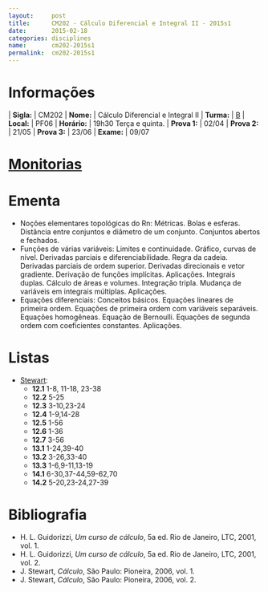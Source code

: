 ```yaml
---
layout:     post
title:      CM202 - Cálculo Diferencial e Integral II - 2015s1
date:       2015-02-18
categories: disciplines
name:       cm202-2015s1
permalink:  cm202-2015s1
---
```


# Informações

  | **Sigla:**   | CM202
  | **Nome:**    | Cálculo Diferencial e Integral II
  | **Turma:**   | [B](/disciplinas/2015s1-cm202/cm202.pdf)
  | **Local:**   | PF06
  | **Horário:** | 19h30 Terça e quinta.
  | **Prova 1:** | 02/04
  | **Prova 2:** | 21/05
  | **Prova 3:** | 23/06
  | **Exame:**   | 09/07

# [Monitorias](/assets/monitorias2015.pdf)

# Ementa

  - Noções elementares topológicas do Rn: Métricas.  Bolas e esferas.  Distância
    entre conjuntos e diâmetro de um conjunto.  Conjuntos abertos e fechados.
  - Funções de várias variáveis: Limites e continuidade.  Gráfico, curvas de
    nível.  Derivadas parciais e diferenciabilidade.  Regra da cadeia.
    Derivadas parciais de ordem superior.  Derivadas direcionais e vetor
    gradiente.  Derivação de funções implícitas.  Aplicações.  Integrais duplas.
    Cálculo de áreas e volumes.  Integração tripla.  Mudança de variáveis em
    integrais múltiplas.  Aplicações.
  - Equações diferenciais: Conceitos básicos.  Equações lineares de primeira
    ordem.  Equações de primeira ordem com variáveis separáveis.  Equações
    homogêneas.  Equação de Bernoulli.  Equações de segunda ordem com
    coeficientes constantes.  Aplicações.

# Listas

  - [Stewart](/disciplinas/2015s1-cm202/lista-stewart.pdf):
    - **12.1** 1-8, 11-18, 23-38
    - **12.2** 5-25
    - **12.3** 3-10,23-24
    - **12.4** 1-9,14-28
    - **12.5** 1-56
    - **12.6** 1-36
    - **12.7** 3-56
    - **13.1** 1-24,39-40
    - **13.2** 3-26,33-40
    - **13.3** 1-6,9-11,13-19
    - **14.1** 6-30,37-44,59-62,70
    - **14.2** 5-20,23-24,27-39

# Bibliografia

  - H. L. Guidorizzi, _Um curso de cálculo_, 5a ed. Rio de Janeiro, LTC, 2001,
    vol. 1.
  - H. L. Guidorizzi, _Um curso de cálculo_, 5a ed. Rio de Janeiro, LTC, 2001,
    vol. 2.
  - J. Stewart, _Cálculo_, São Paulo: Pioneira, 2006, vol. 1.
  - J. Stewart, _Cálculo_, São Paulo: Pioneira, 2006, vol. 2.
